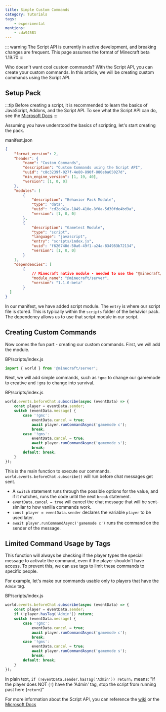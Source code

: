 ```yaml
---
title: Simple Custom Commands
category: Tutorials
tags:
    - experimental
mentions:
	- cda94581
---
```

::: warning
The Script API is currently in active development, and breaking changes are frequent. This page assumes the format of Minecraft beta 1.19.70
:::

Who doesn't want cool custom commands? With the Script API, you can create your custom commands. In this article, we will be creating custom commands using the Script API.

## Setup Pack

:::tip
Before creating a script, it is recommended to learn the basics of JavaScript, Addons, and the Script API. To see what the Script API can do, see the [Microsoft Docs](https://learn.microsoft.com/en-us/minecraft/creator/scriptapi/)
:::

Assuming you have understood the basics of scripting, let's start creating the pack.

<CodeHeader>manifest.json</CodeHeader>

```json
{
	"format_version": 2,
	"header": {
		"name": "Custom Commands",
		"description": "Custom Commands using the Script API",
		"uuid": "c8c3239f-027f-4e80-890f-880eba65027d",
		"min_engine_version": [1, 19, 40],
		"version": [1, 0, 0]
	},
	"modules": [
		{
			"description": "Behavior Pack Module",
			"type": "data",
			"uuid": "cd2cd41a-1849-410e-8f0a-5d30fde4bd9a",
			"version": [1, 0, 0]
		},
		{
			"description": "Gametest Module",
			"type": "script",
			"language": "javascript",
			"entry": "scripts/index.js",
			"uuid": "f626740d-50a6-49f1-a24a-834983b72134",
			"version": [1, 0, 0]
		}
	],
	"dependencies": [
		{
			// Minecraft native module - needed to use the "@minecraft/server" module
			"module_name": "@minecraft/server",
			"version": "1.1.0-beta"
		}
  ]
}
```

In our manifest, we have added script module. The `entry` is where our script file is stored. This is typically within the `scripts` folder of the behavior pack. The dependency allows us to use that script module in our script.

<FolderView
	:paths="[
		'BP/manifest.json',
		'BP/pack_icon.png',
        'BP/scripts/index.js'
	]"
/>

## Creating Custom Commands

Now comes the fun part - creating our custom commands. First, we will add the module.

<CodeHeader>BP/scripts/index.js</CodeHeader>

```js
import { world } from '@minecraft/server';
```

Next, we will add simple commands, such as `!gmc` to change our gamemode to creative and `!gms` to change into survival.

<CodeHeader>BP/scripts/index.js</CodeHeader>

```js
world.events.beforeChat.subscribe(async (eventData) => {
	const player = eventData.sender;
	switch (eventData.message) {
		case '!gmc':
			eventData.cancel = true;
			await player.runCommandAsync('gamemode c');
			break;
		case '!gms':
			eventData.cancel = true;
			await player.runCommandAsync('gamemode s');
			break;
		default: break;
	}
});
```

This is the main function to execute our commands. `world.events.beforeChat.subscribe()` will run before chat messages get sent.
- A `switch` statement runs through the possible options for the value, and if it matches, runs the code until the next `break` statement.
- `eventData.cancel = true` will cancel the chat message that will be sent- similar to how vanilla commands work.
- `const player = eventData.sender` declares the variable `player` to be used later.
- `await player.runCommandAsync('gamemode c')` runs the command on the sender of the message.

## Limited Command Usage by Tags

This function will always be checking if the player types the special message to activate the command, even if the player shouldn't have access. To prevent this, we can use tags to limit these commands to specific people.

For example, let's make our commands usable only to players that have the `Admin` tag.

<CodeHeader>BP/scripts/index.js</CodeHeader>

```js
world.events.beforeChat.subscribe(async (eventData) => {
	const player = eventData.sender;
	if (!player.hasTag('Admin')) return;
	switch (eventData.message) {
		case '!gmc':
			eventData.cancel = true;
			await player.runCommandAsync('gamemode c');
			break;
		case '!gms':
			eventData.cancel = true;
			await player.runCommandAsync('gamemode s');
			break;
		default: break;
	}
});
```

In plain text, `if (!eventData.sender.hasTag('Admin')) return;` means: "If the player does NOT (`!`) have the 'Admin' tag, stop the script from running past here (`return`)"

For more information about the Script API, you can reference the [wiki](/scripting/game-tests.md) or the [Microsoft Docs](https://docs.microsoft.com/en-us/minecraft/creator/documents/gametestgettingstarted)
